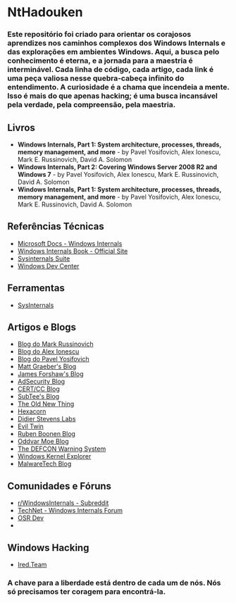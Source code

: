# NtHadouken
### Este repositório foi criado para orientar os corajosos aprendizes nos caminhos complexos dos Windows Internals e das explorações em ambientes Windows. Aqui, a busca pelo conhecimento é eterna, e a jornada para a maestria é interminável. Cada linha de código, cada artigo, cada link é uma peça valiosa nesse quebra-cabeça infinito do entendimento. A curiosidade é a chama que incendeia a mente. Isso é mais do que apenas hacking; é uma busca incansável pela verdade, pela compreensão, pela maestria. 

## Livros

- **Windows Internals, Part 1: System architecture, processes, threads, memory management, and more** - by Pavel Yosifovich, Alex Ionescu, Mark E. Russinovich, David A. Solomon
- **Windows Internals, Part 2: Covering Windows Server 2008 R2 and Windows 7** - by Pavel Yosifovich, Alex Ionescu, Mark E. Russinovich, David A. Solomon
- **Windows Internals, Part 1: System architecture, processes, threads, memory management, and more** - by Pavel Yosifovich, Alex Ionescu, Mark E. Russinovich, David A. Solomon

## Referências Técnicas

- [Microsoft Docs - Windows Internals](https://docs.microsoft.com/en-us/windows/win32/sysinfo/about-windows-internals)
- [Windows Internals Book - Official Site](https://www.microsoftpressstore.com/store/windows-internals-9780134855334)
- [Sysinternals Suite](https://docs.microsoft.com/en-us/sysinternals/)
- [Windows Dev Center](https://developer.microsoft.com/en-us/windows)

## Ferramentas
- [SysInternals](https://learn.microsoft.com/en-us/sysinternals/)

## Artigos e Blogs

- [Blog do Mark Russinovich](https://techcommunity.microsoft.com/t5/windows-blog-archive/bg-p/WindowsInsidersBlog)
- [Blog do Alex Ionescu](https://www.alex-ionescu.com/)
- [Blog do Pavel Yosifovich](http://www.codemachine.com/)
- [Matt Graeber's Blog](https://posts.specterops.io/@mattifestation)
- [James Forshaw's Blog](https://tyranidslair.blogspot.com/)
- [AdSecurity Blog](https://adsecurity.org/)
- [CERT/CC Blog](https://insights.sei.cmu.edu/authors/will-dormann/)
- [SubTee's Blog](https://blog.subt0x10n.com/)
- [The Old New Thing](https://devblogs.microsoft.com/oldnewthing/)
- [Hexacorn](https://www.hexacorn.com/blog/)
- [Didier Stevens Labs](https://blog.didierstevens.com/)
- [Evil Twin](https://eviltwin.red/)
- [Ruben Boonen Blog](https://rubenboonen.com/)
- [Oddvar Moe Blog](https://oddvar.moe/)
- [The DEFCON Warning System](https://www.defconwarningsystem.com/)
- [Windows Kernel Explorer](https://blog.xpnsec.com/)
- [MalwareTech Blog](https://www.malwaretech.com/)


## Comunidades e Fóruns

- [r/WindowsInternals - Subreddit](https://www.reddit.com/r/WindowsInternals/)
- [TechNet - Windows Internals Forum](https://social.technet.microsoft.com/Forums/en-US/home?category=windowsinternals)
- [OSR Dev](https://community.osr.com/)
- 

## Windows Hacking
- [Ired.Team](https://www.ired.team)

### A chave para a liberdade está dentro de cada um de nós. Nós só precisamos ter coragem para encontrá-la.

